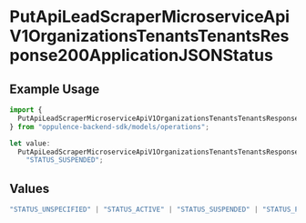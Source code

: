 # PutApiLeadScraperMicroserviceApiV1OrganizationsTenantsTenantsResponse200ApplicationJSONStatus

## Example Usage

```typescript
import {
  PutApiLeadScraperMicroserviceApiV1OrganizationsTenantsTenantsResponse200ApplicationJSONStatus,
} from "oppulence-backend-sdk/models/operations";

let value:
  PutApiLeadScraperMicroserviceApiV1OrganizationsTenantsTenantsResponse200ApplicationJSONStatus =
    "STATUS_SUSPENDED";
```

## Values

```typescript
"STATUS_UNSPECIFIED" | "STATUS_ACTIVE" | "STATUS_SUSPENDED" | "STATUS_PENDING_VERIFICATION" | "STATUS_REVOKED" | "STATUS_EXPIRED" | "STATUS_RATE_LIMITED" | "STATUS_PENDING_REVIEW" | "STATUS_DEPRECATED" | "STATUS_MAINTENANCE"
```